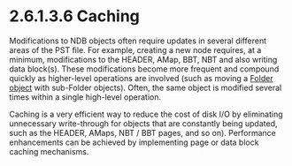 <html dir="LTR" xmlns:mshelp="http://msdn.microsoft.com/mshelp" xmlns:ddue="http://ddue.schemas.microsoft.com/authoring/2003/5" xmlns:xlink="http://www.w3.org/1999/xlink" xmlns:tool="http://www.microsoft.com/tooltip">
    <head>
        <meta http-equiv="Content-Type" content="text/html; CHARSET=utf-8"></meta>
        <meta name="save" content="history"></meta>
        <title>2.6.1.3.6 Caching</title>
        <xml>
            <mshelp:toctitle title="2.6.1.3.6 Caching"></mshelp:toctitle>
            <mshelp:rltitle title="[MS-PST]: Caching"></mshelp:rltitle>
            <mshelp:keyword index="A" term="35847d36-42ec-422e-ac07-4c2c6cbb48ff"></mshelp:keyword>
            <mshelp:attr name="DCSext.ContentType" value="open specification"></mshelp:attr>
            <mshelp:attr name="AssetID" value="35847d36-42ec-422e-ac07-4c2c6cbb48ff"></mshelp:attr>
            <mshelp:attr name="TopicType" value="kbRef"></mshelp:attr>
            <mshelp:attr name="DCSext.Title" value="[MS-PST]: Caching" />
        </xml>
    </head>
    <body>
        <div id="header">
            <h1 class="heading">2.6.1.3.6 Caching</h1>
        </div>
        <div id="mainSection">
            <div id="mainBody">
                <div id="allHistory" class="saveHistory"></div>
                <div id="sectionSection0" class="section" name="collapseableSection">
                    

<p>Modifications to NDB objects often require updates in
several different areas of the PST file. For example, creating a new node
requires, at a minimum, modifications to the HEADER, AMap, BBT, NBT and also
writing data block(s). These modifications become more frequent and compound
quickly as higher-level operations are involved (such as moving a <a href="08220cc9-69b1-4072-a2e7-2a0ff201d505.htm#gt_0682daa7-c1b8-419b-8a32-6048833d0b72">Folder object</a> with
sub-Folder objects). Often, the same object is modified several times within a
single high-level operation.</p>

<p>Caching is a very efficient way to reduce the cost of disk
I/O by eliminating unnecessary write-through for objects that are constantly
being updated, such as the HEADER, AMaps, NBT / BBT pages, and so on).
Performance enhancements can be achieved by implementing page or data block
caching mechanisms.</p>
                </div>
            </div>
        </div>
    </body>
</html>